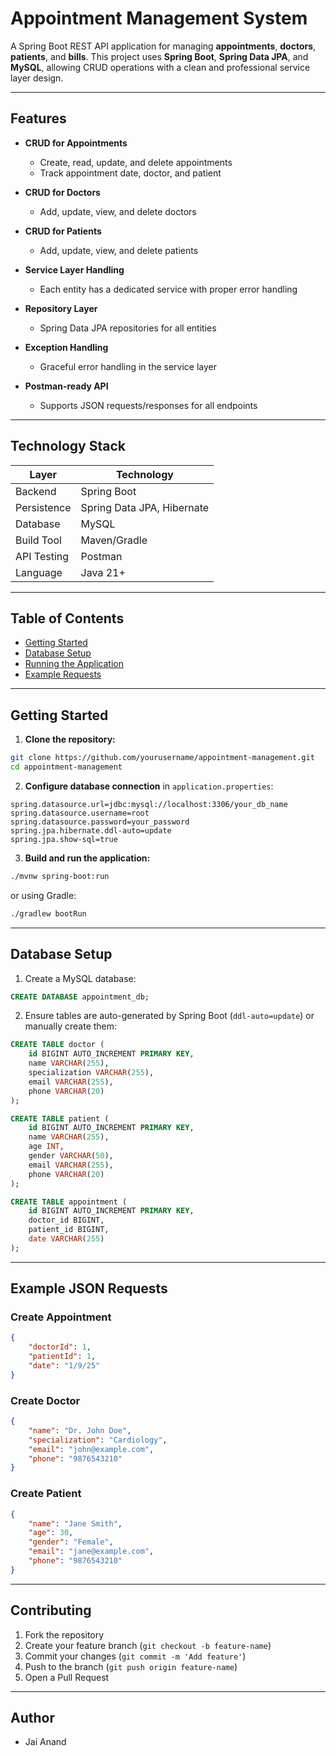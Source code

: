 # Appointment Management System

A Spring Boot REST API application for managing **appointments**, **doctors**, **patients**, and **bills**. This project uses **Spring Boot**, **Spring Data JPA**, and **MySQL**, allowing CRUD operations with a clean and professional service layer design.

---

## Features

* **CRUD for Appointments**

  * Create, read, update, and delete appointments
  * Track appointment date, doctor, and patient
* **CRUD for Doctors**

  * Add, update, view, and delete doctors
* **CRUD for Patients**

  * Add, update, view, and delete patients
* **Service Layer Handling**

  * Each entity has a dedicated service with proper error handling
* **Repository Layer**

  * Spring Data JPA repositories for all entities
* **Exception Handling**

  * Graceful error handling in the service layer
* **Postman-ready API**

  * Supports JSON requests/responses for all endpoints

---

## Technology Stack

| Layer       | Technology                 |
| ----------- | -------------------------- |
| Backend     | Spring Boot                |
| Persistence | Spring Data JPA, Hibernate |
| Database    | MySQL                      |
| Build Tool  | Maven/Gradle               |
| API Testing | Postman                    |
| Language    | Java 21+                   |

---

## Table of Contents

* [Getting Started](#getting-started)
* [Database Setup](#database-setup)
* [Running the Application](#running-the-application)
* [Example Requests](#example-requests)

---

## Getting Started

1. **Clone the repository:**

```bash
git clone https://github.com/yourusername/appointment-management.git
cd appointment-management
```

2. **Configure database connection** in `application.properties`:

```properties
spring.datasource.url=jdbc:mysql://localhost:3306/your_db_name
spring.datasource.username=root
spring.datasource.password=your_password
spring.jpa.hibernate.ddl-auto=update
spring.jpa.show-sql=true
```

3. **Build and run the application:**

```bash
./mvnw spring-boot:run
```

or using Gradle:

```bash
./gradlew bootRun
```

---

## Database Setup

1. Create a MySQL database:

```sql
CREATE DATABASE appointment_db;
```

2. Ensure tables are auto-generated by Spring Boot (`ddl-auto=update`) or manually create them:

```sql
CREATE TABLE doctor (
    id BIGINT AUTO_INCREMENT PRIMARY KEY,
    name VARCHAR(255),
    specialization VARCHAR(255),
    email VARCHAR(255),
    phone VARCHAR(20)
);

CREATE TABLE patient (
    id BIGINT AUTO_INCREMENT PRIMARY KEY,
    name VARCHAR(255),
    age INT,
    gender VARCHAR(50),
    email VARCHAR(255),
    phone VARCHAR(20)
);

CREATE TABLE appointment (
    id BIGINT AUTO_INCREMENT PRIMARY KEY,
    doctor_id BIGINT,
    patient_id BIGINT,
    date VARCHAR(255)
);
```

---

## Example JSON Requests

### Create Appointment

```json
{
    "doctorId": 1,
    "patientId": 1,
    "date": "1/9/25"
}
```

### Create Doctor

```json
{
    "name": "Dr. John Doe",
    "specialization": "Cardiology",
    "email": "john@example.com",
    "phone": "9876543210"
}
```

### Create Patient

```json
{
    "name": "Jane Smith",
    "age": 30,
    "gender": "Female",
    "email": "jane@example.com",
    "phone": "9876543210"
}
```

---

## Contributing

1. Fork the repository
2. Create your feature branch (`git checkout -b feature-name`)
3. Commit your changes (`git commit -m 'Add feature'`)
4. Push to the branch (`git push origin feature-name`)
5. Open a Pull Request

---

## Author

- Jai Anand
